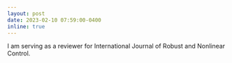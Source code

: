 ```yaml
---
layout: post
date: 2023-02-10 07:59:00-0400
inline: true
---
```


I am serving as a reviewer for International Journal of Robust and Nonlinear Control.